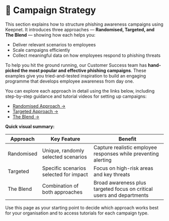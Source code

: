 # 🎯 Campaign Strategy

This section explains how to structure phishing awareness campaigns using Keepnet. It introduces three approaches — **Randomised, Targeted, and The Blend** — showing how each helps you:

* Deliver relevant scenarios to employees
* Scale campaigns efficiently
* Collect meaningful data on how employees respond to phishing threats

To help you hit the ground running, our Customer Success team has **hand-picked the most popular and effective phishing campaigns**. These examples give you tried-and-tested inspiration to build an engaging programme that develops employee awareness from day one.

You can explore each approach in detail using the links below, including step-by-step guidance and tutorial videos for setting up campaigns:

* [Randomised Approach →](the-randomised-relevant-approach.md)
* [Targeted Approach →](the-targeted-scalable-approach.md)
* [The Blend →](the-blend.md)

**Quick visual summary:**

| Approach   | Key Feature                            | Benefit                                                               |
| ---------- | -------------------------------------- | --------------------------------------------------------------------- |
| Randomised | Unique, randomly selected scenarios    | Capture realistic employee responses while preventing alerting        |
| Targeted   | Specific scenarios selected for impact | Focus on high-risk areas and key threats                              |
| The Blend  | Combination of both approaches         | Broad awareness plus targeted focus on critical users and departments |

Use this page as your starting point to decide which approach works best for your organisation and to access tutorials for each campaign type.
